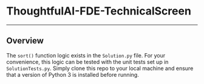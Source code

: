# ThoughtfulAI-FDE-TechnicalScreen

---
## Overview
The `sort()` function logic exists in the `Solution.py` file. For your convenience, this logic can be tested
with the unit tests set up in `SolutionTests.py`. Simply clone this repo to your local machine and ensure that a version of Python 3 is installed before running.